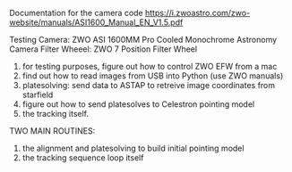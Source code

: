 Documentation for the camera code 
https://i.zwoastro.com/zwo-website/manuals/ASI1600_Manual_EN_V1.5.pdf

Testing Camera: ZWO ASI 1600MM Pro Cooled Monochrome Astronomy Camera 
Filter Wheeel: ZWO 7 Position Filter Wheel

1. for testing purposes, figure out how to control ZWO EFW from a mac
2. find out how to read images from USB into Python (use ZWO manuals)
3. platesolving: send data to ASTAP to retreive image coordinates from starfield 
4. figure out how to send platesolves to Celestron pointing model
5. the tracking itself.

TWO MAIN ROUTINES:
1. the alignment and platesolving to build initial pointing model
2. the tracking sequence loop itself
